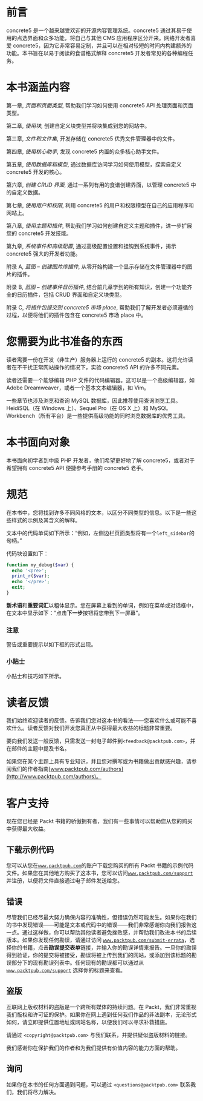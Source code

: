 # 前言

concrete5 是一个越来越受欢迎的开源内容管理系统。concrete5 通过其易于使用的点选界面和众多功能，将自己与其他 CMS 应用程序区分开来。网络开发者喜爱 concrete5，因为它非常容易定制，并且可以在相对较短的时间内构建额外的功能。本书旨在以易于阅读的食谱格式解释 concrete5 开发者常见的各种编程任务。

# 本书涵盖内容

第一章, *页面和页面类型*, 帮助我们学习如何使用 concrete5 API 处理页面和页面类型。

第二章, *使用块*, 创建自定义块类型并将块集成到您的网站中。

第三章, *文件和文件集*, 开发存储在 concrete5 优秀文件管理器中的文件。

第四章, *使用核心助手*, 发现 concrete5 内置的众多核心助手文件。

第五章, *使用数据库和模型*, 通过数据库访问学习如何使用模型，探索自定义 concrete5 开发的核心。

第六章, *创建 CRUD 界面*, 通过一系列有用的食谱创建界面，以管理 concrete5 中的自定义数据。

第七章, *使用用户和权限*, 利用 concrete5 的用户和权限模型在自己的应用程序和网站上。

第八章, *使用主题和插件*, 帮助我们学习如何创建自定义主题和插件，进一步扩展您的 concrete5 开发技能。

第九章, *系统事件和高级配置*, 通过高级配置设置和挂钩到系统事件，揭示 concrete5 强大的开发者功能。

附录 A, *蓝图 – 创建图片库插件*, 从零开始构建一个显示存储在文件管理器中的图片的插件。

附录 B, *蓝图 – 创建事件日历插件*, 结合前几章学到的所有知识，创建一个功能齐全的日历插件，包括 CRUD 界面和自定义块类型。

附录 C, *将插件包提交到 concrete5 市场 place*, 帮助我们了解开发者必须遵循的过程，以便将他们的插件包含在 concrete5 市场 place 中。

# 您需要为此书准备的东西

读者需要一份在开发（非生产）服务器上运行的 concrete5 的副本。这将允许读者在不干扰正常网站操作的情况下，实验 concrete5 API 的许多不同元素。

读者还需要一个能够编辑 PHP 文件的代码编辑器。这可以是一个高级编辑器，如 Adobe Dreamweaver，或者一个基本文本编辑器，如 Vim。

一些章节也涉及浏览和查询 MySQL 数据库，因此推荐使用查询浏览工具。HeidiSQL（在 Windows 上）、Sequel Pro（在 OS X 上）和 MySQL Workbench（所有平台）是一些提供高级功能的同时浏览数据库的优秀工具。

# 本书面向对象

本书面向初学者到中级 PHP 开发者，他们希望更好地了解 concrete5，或者对于希望拥有 concrete5 API 便捷参考手册的 concrete5 老手。

# 规范

在本书中，您将找到许多不同风格的文本，以区分不同类型的信息。以下是一些这些样式的示例及其含义的解释。

文本中的代码单词如下所示：“例如，左侧边栏页面类型将有一个`left_sidebar`的句柄。”

代码块设置如下：

```php
function my_debug($var) {
  echo '<pre>';
  print_r($var);
  echo '</pre>';
  exit;
}
```

**新术语**和**重要词汇**以粗体显示。您在屏幕上看到的单词，例如在菜单或对话框中，在文本中显示如下：“点击**下一步**按钮将您带到下一屏幕”。

### 注意

警告或重要提示以如下框的形式出现。

### 小贴士

小贴士和技巧如下所示。

# 读者反馈

我们始终欢迎读者的反馈。告诉我们您对这本书的看法——您喜欢什么或可能不喜欢什么。读者反馈对我们开发您真正从中获得最大收益的标题非常重要。

要向我们发送一般反馈，只需发送一封电子邮件到`<feedback@packtpub.com>`，并在邮件的主题中提及书名。

如果您在某个主题上具有专业知识，并且您对撰写或为书籍做出贡献感兴趣，请参阅我们的作者指南[www.packtpub.com/authors](http://www.packtpub.com/authors)。

# 客户支持

现在您已经是 Packt 书籍的骄傲拥有者，我们有一些事情可以帮助您从您的购买中获得最大收益。

## 下载示例代码

您可以从您在[`www.packtpub.com`](http://www.packtpub.com)的账户下载您购买的所有 Packt 书籍的示例代码文件。如果您在其他地方购买了这本书，您可以访问[`www.packtpub.com/support`](http://www.packtpub.com/support)并注册，以便将文件直接通过电子邮件发送给您。

## 错误

尽管我们已经尽最大努力确保内容的准确性，但错误仍然可能发生。如果你在我们的书中发现错误——可能是文本或代码中的错误——我们非常感谢你向我们报告这一点。通过这样做，你可以帮助其他读者避免挫败感，并帮助我们改进本书的后续版本。如果你发现任何勘误，请通过访问 [`www.packtpub.com/submit-errata`](http://www.packtpub.com/submit-errata)，选择你的书籍，点击**勘误****提交****表单**链接，并输入你的勘误详情来报告。一旦你的勘误得到验证，你的提交将被接受，勘误将被上传到我们的网站，或添加到该标题的勘误部分下的现有勘误列表中。任何现有的勘误都可以通过从 [`www.packtpub.com/support`](http://www.packtpub.com/support) 选择你的标题来查看。

## 盗版

互联网上版权材料的盗版是一个跨所有媒体的持续问题。在 Packt，我们非常重视我们版权和许可证的保护。如果你在网上遇到任何我们作品的非法副本，无论形式如何，请立即提供位置地址或网站名称，以便我们可以寻求补救措施。

请通过 `<copyright@packtpub.com>` 与我们联系，并提供疑似盗版材料的链接。

我们感谢你在保护我们的作者和为我们提供有价值内容的能力方面的帮助。

## 询问

如果你在本书的任何方面遇到问题，可以通过 `<questions@packtpub.com>` 联系我们，我们将尽力解决。
